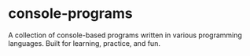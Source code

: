 # console-programs
A collection of console-based programs written in various programming languages. Built for learning, practice, and fun.
